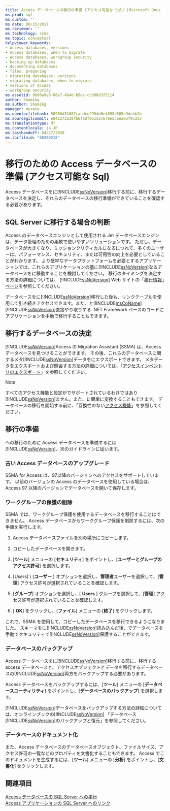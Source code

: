 ```yaml
---
title: Access データベースの移行の準備 (アクセス可能な Sql) |Microsoft Docs
ms.prod: sql
ms.custom: ''
ms.date: 08/15/2017
ms.reviewer: ''
ms.technology: ssma
ms.topic: conceptual
helpviewer_keywords:
- Access databases, versions
- Access databases, when to migrate
- Access databases, workgroup security
- backing up databases
- documenting databases
- files, preparing
- migrating databases, versions
- migrating databases, when to migrate
- versions of Access
- workgroup security
ms.assetid: 9b80a9e0-08e7-4b4d-b5ec-cc998d3f5114
author: Shamikg
ms.author: Shamikg
manager: murato
ms.openlocfilehash: 58988d31687cacdce2954d8e4098d509a9dcbb2b
ms.sourcegitcommit: e042272a38fb646df05152c676e5cbeae3f9cd13
ms.translationtype: MT
ms.contentlocale: ja-JP
ms.lasthandoff: 04/27/2020
ms.locfileid: "68260218"
---
```

# <a name="preparing-access-databases-for-migration-accesstosql"></a>移行のための Access データベースの準備 (アクセス可能な Sql)
Access データベースをに[!INCLUDE[ssNoVersion](../../includes/ssnoversion-md.md)]移行する前に、移行するデータベースを決定し、それらのデータベースの移行準備ができていることを確認する必要があります。  
  
## <a name="determining-when-to-migrate-to-sql-server"></a>SQL Server に移行する場合の判断  
Access のデータベースエンジンとして使用される Jet データベースエンジンは、データ管理のための柔軟で使いやすいソリューションです。 ただし、データベースが大きくなり、ミッションクリティカルになるにつれて、多くのユーザーは、パフォーマンス、セキュリティ、または可用性の向上を必要としていることがわかります。 より堅牢なデータプラットフォームを必要とするアプリケーションでは、これらのアプリケーションの基に[!INCLUDE[ssNoVersion](../../includes/ssnoversion-md.md)]なるデータベースをに移動することを検討してください。 移行のタイミングを決定する方法の詳細については、 [!INCLUDE[ssNoVersion](../../includes/ssnoversion-md.md)] Web サイトの「[移行情報」ページ](https://go.microsoft.com/fwlink/?LinkId=68571)を参照してください。  
  
データベースをに[!INCLUDE[ssNoVersion](../../includes/ssnoversion-md.md)]移行した後も、リンクテーブルを使用して引き続きアクセスできます。また、と[!INCLUDE[msCoName](../../includes/msconame_md.md)] [!INCLUDE[ssNoVersion](../../includes/ssnoversion-md.md)]直接やり取りする .NET Framework ベースのコードにアプリケーションを手動で移行することもできます。  
  
## <a name="determining-which-databases-to-migrate"></a>移行するデータベースの決定  
[!INCLUDE[ssNoVersion](../../includes/ssnoversion-md.md)]Access の Migration Assistant (SSMA) は、Access データベースを見つけることができます。 その後、これらのデータベースに関するメタ[!INCLUDE[ssNoVersion](../../includes/ssnoversion-md.md)]データをにエクスポートできます。 メタデータをエクスポートおよび照会する方法の詳細については、「[アクセスインベントリのエクスポート](exporting-an-access-inventory-accesstosql.md)」を参照してください。  

   > [!NOTE]
   > すべてのアクセス機能と設定がでサポートされているわけではあり[!INCLUDE[ssNoVersion](../../includes/ssnoversion-md.md)]ません。また、に簡単に変換することもできます。 データベースの移行を開始する前に、「互換性のない[アクセス機能](incompatible-access-features-accesstosql.md)」を参照してください。
  
## <a name="preparing-for-migration"></a>移行の準備  
への移行のために Access データベースを準備するには[!INCLUDE[ssNoVersion](../../includes/ssnoversion-md.md)]、次のガイドラインに従います。  
  
### <a name="upgrading-older-access-databases"></a>古い Access データベースのアップグレード  
SSMA for Access は、97以降のバージョンへのアクセスをサポートしています。 以前のバージョンの Access のデータベースを使用している場合は、Access 97 以降のバージョンでデータベースを開いて保存します。  
  
### <a name="removing-workgroup-protection"></a>ワークグループの保護の削除  
SSMA では、ワークグループ保護を使用するデータベースを移行することはできません。 Access データベースからワークグループ保護を削除するには、次の手順を実行します。  
  
1.  Access データベースファイルを別の場所にコピーします。  
  
2.  コピーしたデータベースを開きます。  
  
3.  [**ツール**] メニューの [**セキュリティ**] をポイントし、[**ユーザーとグループのアクセス許可**] を選択します。  
  
4.  [Users] \ (**ユーザー** \) オプションを選択し、**管理者**ユーザーを選択して、[**管理**] アクセス許可が選択されていることを確認します。  
  
5.  [**グループ**] オプションを選択し、[ **Users** ] グループを選択して、[**管理**] アクセス許可が選択されていることを確認します。  
  
6.  [ **OK**] をクリックし、[**ファイル**] メニューの [**終了**] をクリックします。  
  
これで、SSMA を使用して、コピーしたデータベースを移行できるようになりました。 スキーマをに[!INCLUDE[ssNoVersion](../../includes/ssnoversion-md.md)]読み込んだ後、でデータベースを手動でセキュリティで[!INCLUDE[ssNoVersion](../../includes/ssnoversion-md.md)]保護することができます。  
  
### <a name="backing-up-databases"></a>データベースのバックアップ  
Access データベースをに[!INCLUDE[ssNoVersion](../../includes/ssnoversion-md.md)]移行する前に、移行する access データベースと、アクセスオブジェクトとデータを移行するデータベースの[!INCLUDE[ssNoVersion](../../includes/ssnoversion-md.md)]両方をバックアップする必要があります。  
  
Access データベースをバックアップするには、[**ツール**] メニューの [**データベースユーティリティ**] をポイントし、[**データベースのバックアップ**] を選択します。  
  
[!INCLUDE[ssNoVersion](../../includes/ssnoversion-md.md)]データベースをバックアップする方法の詳細については、オンラインブックの[!INCLUDE[ssNoVersion](../../includes/ssnoversion-md.md)] 「データベース[!INCLUDE[ssNoVersion](../../includes/ssnoversion-md.md)]のバックアップと復元」を参照してください。  
  
### <a name="documenting-databases"></a>データベースのドキュメント化  
また、Access データベースのデータベースオブジェクト、ファイルサイズ、アクセス許可の一覧などのプロパティを文書化することもできます。 Access でこのドキュメントを生成するには、[**ツール**] メニューの [**分析**] をポイントし、[**文書化**] をクリックします。  
  
## <a name="see-also"></a>関連項目  
[Access データベースの SQL Server への移行](migrating-access-databases-to-sql-server-azure-sql-db-accesstosql.md)  
[Access アプリケーションの SQL Server へのリンク](linking-access-applications-to-sql-server-azure-sql-db-accesstosql.md)
